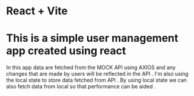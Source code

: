 # React + Vite
# This is a simple user management app created using react 

In this app data are fetched from the MOCK API using AXIOS and any changes that are made by users will be reflected in the API . 
I'm also using the local state to store data fetched from API . By using local state we can also fetch data from local so that performance can be aided .
